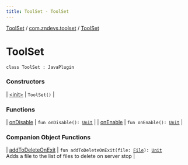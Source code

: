 ```yaml
---
title: ToolSet - ToolSet
---
```


[ToolSet](../../index.html) / [com.zndevs.toolset](../index.html) / [ToolSet](./index.html)

# ToolSet

`class ToolSet : JavaPlugin`

### Constructors

| [&lt;init&gt;](-init-.html) | `ToolSet()` |

### Functions

| [onDisable](on-disable.html) | `fun onDisable(): `[`Unit`](https://kotlinlang.org/api/latest/jvm/stdlib/kotlin/-unit/index.html) |
| [onEnable](on-enable.html) | `fun onEnable(): `[`Unit`](https://kotlinlang.org/api/latest/jvm/stdlib/kotlin/-unit/index.html) |

### Companion Object Functions

| [addToDeleteOnExit](add-to-delete-on-exit.html) | `fun addToDeleteOnExit(file: `[`File`](http://docs.oracle.com/javase/6/docs/api/java/io/File.html)`): `[`Unit`](https://kotlinlang.org/api/latest/jvm/stdlib/kotlin/-unit/index.html)<br>Adds a file to the list of files to delete on server stop |

